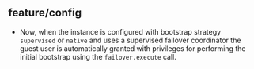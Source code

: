 ## feature/config

* Now, when the instance is configured with bootstrap strategy `supervised` or
  `native` and uses a supervised failover coordinator the guest user is
  automatically granted with privileges for performing the initial bootstrap
  using the `failover.execute` call.
